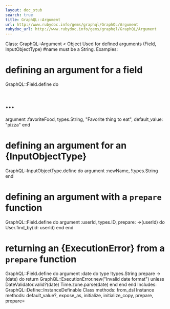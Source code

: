 ```yaml
---
layout: doc_stub
search: true
title: GraphQL::Argument
url: http://www.rubydoc.info/gems/graphql/GraphQL/Argument
rubydoc_url: http://www.rubydoc.info/gems/graphql/GraphQL/Argument
---
```


Class: GraphQL::Argument < Object
Used for defined arguments (Field, InputObjectType) 
#name must be a String. 
Examples:
# defining an argument for a field
GraphQL::Field.define do
# ...
argument :favoriteFood, types.String, "Favorite thing to eat", default_value: "pizza"
end
# defining an argument for an {InputObjectType}
GraphQL::InputObjectType.define do
argument :newName, !types.String
end
# defining an argument with a `prepare` function
GraphQL::Field.define do
argument :userId, types.ID, prepare: ->(userId) do
User.find_by(id: userId)
end
end
# returning an {ExecutionError} from a `prepare` function
GraphQL::Field.define do
argument :date do
type !types.String
prepare ->(date) do
return GraphQL::ExecutionError.new("Invalid date format") unless DateValidator.valid?(date)
Time.zone.parse(date)
end
end
end
Includes:
GraphQL::Define::InstanceDefinable
Class methods:
from_dsl
Instance methods:
default_value?, expose_as, initialize, initialize_copy, prepare,
prepare=

